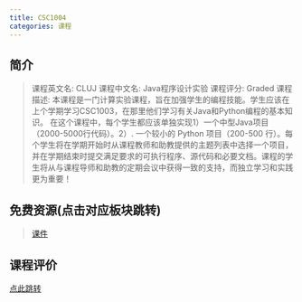 ```yaml
---
title: CSC1004
categories: 课程
---
```


## 简介

> 课程英文名: CLUJ
> 课程中文名: Java程序设计实验
> 课程评分: Graded
> 课程描述: 本课程是一门计算实验课程，旨在加强学生的编程技能。学生应该在上个学期学习CSC1003，在那里他们学习有关Java和Python编程的基本知识。 在这个课程中，每个学生都应该单独实现1）一个中型Java项目（2000-5000行代码）。2）. 一个较小的 Python 项目（200-500 行）。每个学生将在学期开始时从课程教师和助教提供的主题列表中选择一个项目，并在学期结束时提交满足要求的可执行程序、源代码和必要文档。课程的学生将从与课程导师和助教的定期会议中获得一致的支持，而独立学习和实践更为重要！

## 免费资源(点击对应板块跳转)

> [课件](https://guiliang.github.io/courses/cuhk-csc-1004/csc_1004.html)

## 课程评价

[点此跳转](https://dsanying.github.io/cuhksz/course-evaluation/)